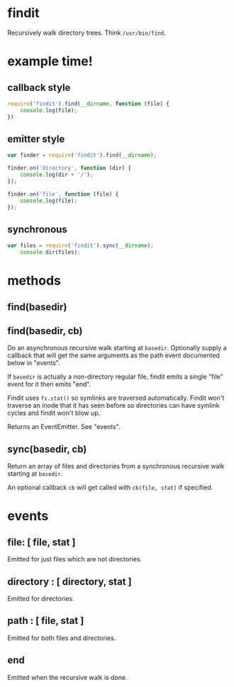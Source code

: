 findit
======

Recursively walk directory trees. Think `/usr/bin/find`.

example time!
=============

callback style
--------------

````javascript
require('findit').find(__dirname, function (file) {
    console.log(file);
})
````

emitter style
-------------

````javascript
var finder = require('findit').find(__dirname);

finder.on('directory', function (dir) {
    console.log(dir + '/');
});

finder.on('file', function (file) {
    console.log(file);
});
````

synchronous
-----------

````javascript
var files = require('findit').sync(__dirname);
    console.dir(files);
````

methods
=======

find(basedir)
-------------
find(basedir, cb)
-----------------

Do an asynchronous recursive walk starting at `basedir`.
Optionally supply a callback that will get the same arguments as the path event
documented below in "events".

If `basedir` is actually a non-directory regular file, findit emits a single
"file" event for it then emits "end".

Findit uses `fs.stat()` so symlinks are traversed automatically. Findit won't
traverse an inode that it has seen before so directories can have symlink cycles
and findit won't blow up.

Returns an EventEmitter. See "events".

sync(basedir, cb)
-----------------

Return an array of files and directories from a synchronous recursive walk
starting at `basedir`.

An optional callback `cb` will get called with `cb(file, stat)` if specified.

events
======

file: [ file, stat ]
--------------------

Emitted for just files which are not directories.

directory : [ directory, stat ]
-------------------------------

Emitted for directories.

path : [ file, stat ]
---------------------

Emitted for both files and directories.

end
---

Emitted when the recursive walk is done.
